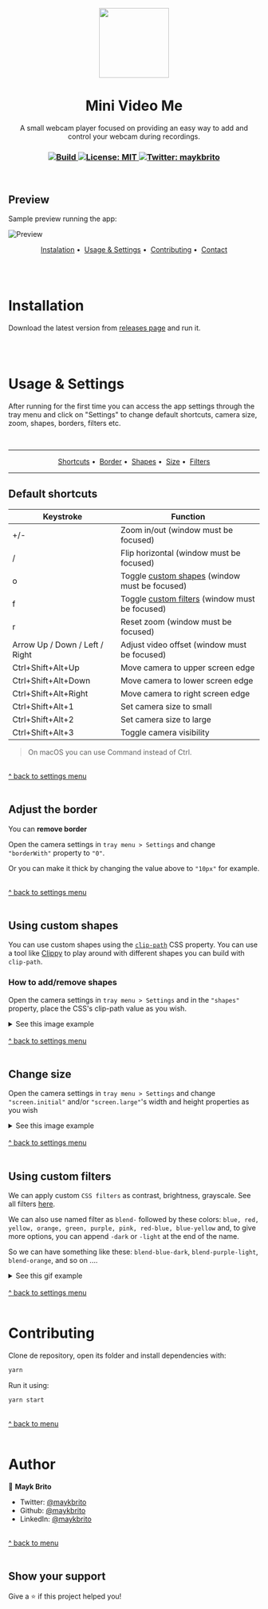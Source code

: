 <p align="center">
  <img src="./assets/icon.png" width="140px" />
</p>

<h1 align="center">Mini Video Me</h1>
<p align="center">A small webcam player focused on providing an easy way to add and control your webcam during recordings.</p>

<h3 align="center">
  <a href="https://github.com/maykbrito/mini-video-me/actions/workflows/build.yml" target="_blank">
    <img alt="Build" src="https://github.com/maykbrito/mini-video-me/actions/workflows/build.yml/badge.svg" />
  </a>
  <a href="#" target="_blank">
    <img alt="License: MIT" src="https://img.shields.io/badge/License-MIT-yellow.svg" />
  </a>
  <a href="https://twitter.com/maykbrito" target="_blank">
    <img alt="Twitter: maykbrito" src="https://img.shields.io/twitter/follow/maykbrito.svg?style=social" />
  </a>
</h3>

<br />

## Preview

Sample preview running the app:

![Preview](.github/preview.png)

<p align="center" id="menu">
  <a href="#installation">Instalation</a>&nbsp;•&nbsp;
  <a href="#usage">Usage & Settings</a>&nbsp;•&nbsp;
  <a href="#contributing">Contributing</a>&nbsp;•&nbsp;
  <a href="#author">Contact</a>
</p>

<br>
<br>

# Installation

Download the latest version from [releases page](https://github.com/maykbrito/mini-video-me/releases) and run it.

<br>
<br>

<h1 id="usage">Usage & Settings</h1>

After running for the first time you can access the app settings through the tray menu and click on "Settings" to change default shortcuts, camera size, zoom, shapes, borders, filters etc.

<br>

---

<p align="center" id="custom-settings">
<a href="#default-shortcuts">Shortcuts</a>&nbsp;•&nbsp;
  <a href="#adjust-the-border">Border</a>&nbsp;•&nbsp;
  <a href="#using-custom-shapes">Shapes</a>&nbsp;•&nbsp;
  <a href="#change-size">Size</a>&nbsp;•&nbsp;
  <a href="#using-custom-filters">Filters</a>
</p>

---

## Default shortcuts

<table>
  <thead>
    <tr>
      <th>Keystroke</th>
      <th>Function</th>
    </tr>
  </thead>
  <tbody>
    <tr>
      <td>+/-</td>
      <td>Zoom in/out (window must be focused)</td>
    </tr>
    <tr>
      <td>/</td>
      <td>Flip horizontal (window must be focused)</td>
    </tr>
    <tr>
      <td>o</td>
      <td>Toggle <a href="#using-custom-shapes">custom shapes</a> (window must be focused)</td>
    </tr>
    <tr>
      <td>f</td>
      <td>Toggle <a href="#using-custom-filters">custom filters</a> (window must be focused)</td>
    </tr>
    <tr>
      <td>r</td>
      <td>Reset zoom (window must be focused)</td>
    </tr>
    <tr>
      <td>Arrow Up / Down / Left / Right</td>
      <td>Adjust video offset (window must be focused)</td>
    </tr>
    <tr>
      <td>Ctrl+Shift+Alt+Up</td>
      <td>Move camera to upper screen edge</td>
    </tr>
    <tr>
      <td>Ctrl+Shift+Alt+Down</td>
      <td>Move camera to lower screen edge</td>
    </tr>
    <tr>
      <td>Ctrl+Shift+Alt+Right</td>
      <td>Move camera to right screen edge</td>
    </tr>
    <tr>
      <td>Ctrl+Shift+Alt+1</td>
      <td>Set camera size to small</td>
    </tr>
    <tr>
      <td>Ctrl+Shift+Alt+2</td>
      <td>Set camera size to large</td>
    </tr>
    <tr>
      <td>Ctrl+Shift+Alt+3</td>
      <td>Toggle camera visibility</td>
    </tr>
  </tbody>
</table>

> On macOS you can use Command instead of Ctrl.

<br>
<a href="#custom-settings">^ back to settings menu</a>
<br>
<br>

## Adjust the border

You can **remove border**

Open the camera settings in `tray menu > Settings` and change `"borderWith"` property to `"0"`.

Or you can make it thick by changing the value above to `"10px"` for example.

<br>
<a href="#custom-settings">^ back to settings menu</a>
<br>
<br>

## Using custom shapes

You can use custom shapes using the [`clip-path`](https://developer.mozilla.org/en-US/docs/Web/CSS/clip-path)
CSS property. You can use a tool like [Clippy](https://bennettfeely.com/clippy/) to play around with different shapes
you can build with `clip-path`.

### How to add/remove shapes

Open the camera settings in `tray menu > Settings` and in the `"shapes"` property, place the CSS's clip-path value as you wish.

<details>
  <summary>See this image example</summary>
  <img src="https://i.imgur.com/EfTwfr6.png">
</details>

<br>
<a href="#custom-settings">^ back to settings menu</a>
<br>
<br>

## Change size

Open the camera settings in `tray menu > Settings` and change `"screen.initial"` and/or `"screen.large"`'s width and height properties as you wish

<details>
  <summary>See this image example</summary>
  <img src="https://i.imgur.com/D53cdtr.png">
</details>

<br>
<a href="#custom-settings">^ back to settings menu</a>
<br>
<br>

## Using custom filters

We can apply custom `CSS filters` as contrast, brightness, grayscale. See all filters [here](http://lukyvj.github.io/colofilter.css/).

We can also use named filter as `blend-` followed by these colors: `blue, red, yellow, orange, green, purple, pink, red-blue, blue-yellow` and, to give more options, you can append `-dark` or `-light` at the end of the name.

So we can have something like these: `blend-blue-dark`, `blend-purple-light`, `blend-orange`, and so on ....

<details>
  <summary>See this gif example</summary>
  <img src="https://i.imgur.com/DNQAxLH.gif">
</details>

<br>
<a href="#custom-settings">^ back to settings menu</a>
<br>
<br>

# Contributing

Clone de repository, open its folder and install dependencies with:

```sh
yarn
```

Run it using:

```sh
yarn start
```

<br>
<a href="#menu">^ back to menu</a>
<br>
<br>

# Author

👤 **Mayk Brito**

- Twitter: [@maykbrito](https://twitter.com/maykbrito)
- Github: [@maykbrito](https://github.com/maykbrito)
- LinkedIn: [@maykbrito](https://linkedin.com/in/maykbrito)

<br>
<a href="#menu">^ back to menu</a>
<br>
<br>

## Show your support

Give a ⭐️ if this project helped you!
